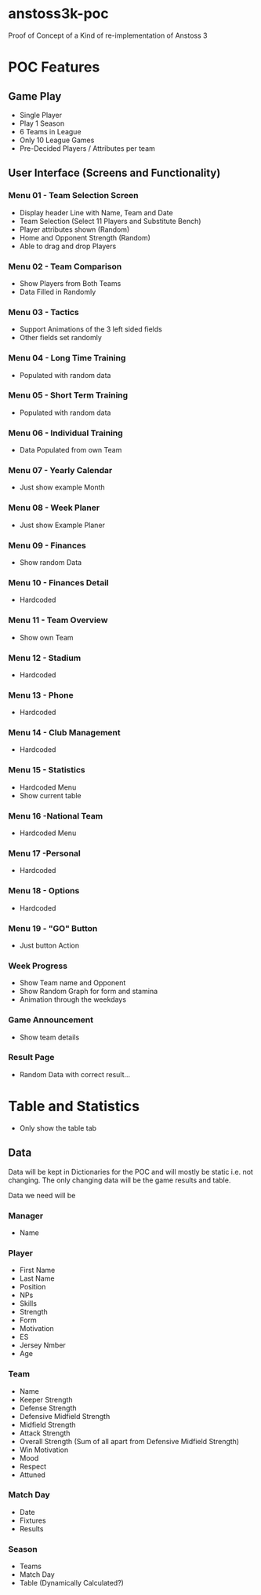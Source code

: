 # anstoss3k-poc
Proof of Concept of a Kind of re-implementation of Anstoss 3

# POC Features

## Game Play
* Single Player
* Play 1 Season
* 6 Teams in League
* Only 10 League Games
* Pre-Decided Players / Attributes per team 

## User Interface (Screens and Functionality)

### Menu 01 - Team Selection Screen
* Display header Line with Name, Team and Date
* Team Selection (Select 11 Players and Substitute Bench)
* Player attributes shown (Random)
* Home and Opponent Strength (Random)
* Able to drag and drop Players

### Menu 02 - Team Comparison
* Show Players from Both Teams
* Data Filled in Randomly

### Menu 03 - Tactics
* Support Animations of the 3 left sided fields
* Other fields set randomly

### Menu 04 - Long Time Training
* Populated with random data

### Menu 05 - Short Term Training
* Populated with random data

### Menu 06 - Individual Training
* Data Populated from own Team

### Menu 07 - Yearly Calendar
* Just show example Month

### Menu 08 - Week Planer
* Just show Example Planer

### Menu 09 - Finances
* Show random Data

### Menu 10 - Finances Detail
* Hardcoded

### Menu 11 - Team Overview
* Show own Team

### Menu 12 - Stadium
* Hardcoded

### Menu 13 - Phone
* Hardcoded

### Menu 14 - Club Management
* Hardcoded

### Menu 15 - Statistics
* Hardcoded Menu
* Show current table

### Menu 16 -National Team
* Hardcoded Menu

### Menu 17 -Personal
* Hardcoded

### Menu 18 - Options
* Hardcoded

### Menu 19 - "GO" Button
* Just button Action

### Week Progress
* Show Team name and Opponent
* Show Random Graph for form and stamina
* Animation through the weekdays

### Game Announcement
* Show team details

### Result Page
* Random Data with correct result...

# Table and Statistics
* Only show the table tab

## Data

Data will be kept in Dictionaries for the POC and will mostly be static i.e. not changing.
The only changing data will be the game results and table.

Data we need will be

### Manager
* Name

### Player
* First Name
* Last Name
* Position
* NPs
* Skills
* Strength
* Form
* Motivation
* ES
* Jersey Nmber
* Age

### Team
* Name
* Keeper Strength
* Defense Strength
* Defensive Midfield Strength
* Midfield Strength
* Attack Strength
* Overall Strength (Sum of all apart from Defensive Midfield Strength)
* Win Motivation
* Mood
* Respect
* Attuned

### Match Day
* Date
* Fixtures
* Results

### Season
* Teams
* Match Day
* Table (Dynamically Calculated?)












